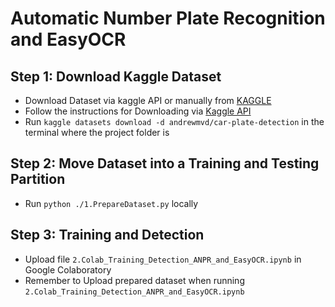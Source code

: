 # Automatic Number Plate Recognition and EasyOCR


## Step 1: Download Kaggle Dataset

 - Download Dataset via kaggle API or manually from [KAGGLE](https://www.kaggle.com/datasets/andrewmvd/car-plate-detection)
 - Follow the instructions for Downloading via [Kaggle API](https://www.kaggle.com/docs/api)
 - Run `kaggle datasets download -d andrewmvd/car-plate-detection` in the terminal where the project folder is

## Step 2: Move Dataset into a Training and Testing Partition

- Run `python ./1.PrepareDataset.py` locally

## Step 3: Training and Detection

- Upload file `2.Colab_Training_Detection_ANPR_and_EasyOCR.ipynb` in Google Colaboratory
- Remember to Upload prepared dataset when running `2.Colab_Training_Detection_ANPR_and_EasyOCR.ipynb`
 
 

